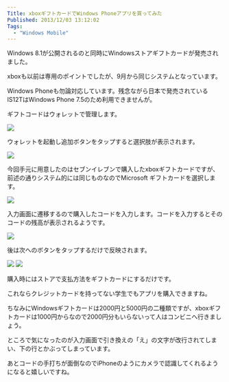 ```yaml
---
Title: xboxギフトカードでWindows Phoneアプリを買ってみた
Published: 2013/12/03 13:12:02
Tags:
  - "Windows Mobile"
---
```

Windows 8.1が公開されるのと同時にWindowsストアギフトカードが発売されました。

xboxも以前は専用のポイントでしたが、9月から同じシステムとなっています。

Windows Phoneも勿論対応しています。残念ながら日本で発売されているIS12TはWindows Phone 7.5のため利用できませんが。

ギフトコードはウォレットで管理します。

![](20140128002715.png) 

ウォレットを起動し追加ボタンをタップすると選択肢が表示されます。

![](20140128002729.png) 

今回手元に用意したのはセブンイレブンで購入したxboxギフトカードですが、前述の通りシステム的には同じものなのでMicrosoft ギフトカードを選択します。

![](20140128002745.png) 

入力画面に遷移するので購入したコードを入力します。コードを入力するとそのコードの残高が表示されるようです。

![](20140128002800.png) 

後は次へのボタンをタップするだけで反映されます。

![](20140128002818.png) 
![](20140128002833.png) 

購入時にはストアで支払方法をギフトカードにするだけです。

これならクレジットカードを持ってない学生でもアプリを購入できますね。

ちなみにWindowsギフトカードは2000円と5000円の二種類ですが、xboxギフトカードは1000円からなので2000円分もいらないって人はコンビニへ行きましょう。

ところで気になったのが入力画面で引き換えの「え」の文字が改行されてしまい、下の行とかぶってしまっています。

あとコードの手打ちが面倒なのでiPhoneのようにカメラで認識してくれるようになると嬉しいですね。